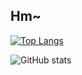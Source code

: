 ## Hm~


[![Top Langs](https://github-readme-stats.vercel.app/api/top-langs/?username=helloracoon&count_private=true)](https://github.com/anuraghazra/github-readme-stats)


![GitHub stats](https://github-readme-stats.vercel.app/api?username=helloracoon&count_private=true)


<!--
**helloracoon/helloracoon** is a ✨ _special_ ✨ repository because its `README.md` (this file) appears on your GitHub profile.

Here are some ideas to get you started:

- 🔭 I’m currently working on ...
- 🌱 I’m currently learning ...
- 👯 I’m looking to collaborate on ...
- 🤔 I’m looking for help with ...
- 💬 Ask me about ...
- 📫 How to reach me: ...
- 😄 Pronouns: ...
- ⚡ Fun fact: ...
-->
